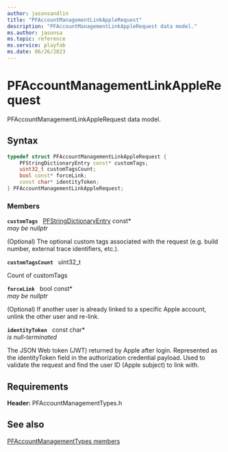 ```yaml
---
author: jasonsandlin
title: "PFAccountManagementLinkAppleRequest"
description: "PFAccountManagementLinkAppleRequest data model."
ms.author: jasonsa
ms.topic: reference
ms.service: playfab
ms.date: 06/26/2023
---
```


# PFAccountManagementLinkAppleRequest  

PFAccountManagementLinkAppleRequest data model.  

## Syntax  
  
```cpp
typedef struct PFAccountManagementLinkAppleRequest {  
    PFStringDictionaryEntry const* customTags;  
    uint32_t customTagsCount;  
    bool const* forceLink;  
    const char* identityToken;  
} PFAccountManagementLinkAppleRequest;  
```
  
### Members  
  
**`customTags`** &nbsp; [PFStringDictionaryEntry](../../pftypes/structs/pfstringdictionaryentry.md) const*  
*may be nullptr*  
  
(Optional) The optional custom tags associated with the request (e.g. build number, external trace identifiers, etc.).
  
**`customTagsCount`** &nbsp; uint32_t  
  
Count of customTags
  
**`forceLink`** &nbsp; bool const*  
*may be nullptr*  
  
(Optional) If another user is already linked to a specific Apple account, unlink the other user and re-link.
  
**`identityToken`** &nbsp; const char*  
*is null-terminated*  
  
The JSON Web token (JWT) returned by Apple after login. Represented as the identityToken field in the authorization credential payload. Used to validate the request and find the user ID (Apple subject) to link with.
  
  
## Requirements  
  
**Header:** PFAccountManagementTypes.h
  
## See also  
[PFAccountManagementTypes members](../pfaccountmanagementtypes_members.md)  

  
  
